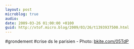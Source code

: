 ```yaml
---
layout: post
microblog: true
audio: 
date: 2009-03-26 01:00:00 +0100
guid: http://xtof.micro.blog/2009/03/26/t1393937500.html
---
```

#grondement #crise ds le parisien - Photo: [bkite.com/05TdP](http://bkite.com/05TdP)
